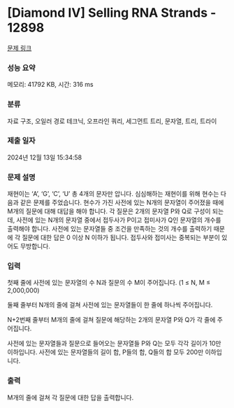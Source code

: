# [Diamond IV] Selling RNA Strands - 12898 

[문제 링크](https://www.acmicpc.net/problem/12898) 

### 성능 요약

메모리: 41792 KB, 시간: 316 ms

### 분류

자료 구조, 오일러 경로 테크닉, 오프라인 쿼리, 세그먼트 트리, 문자열, 트리, 트라이

### 제출 일자

2024년 12월 13일 15:34:58

### 문제 설명

<p>재현이는 ‘A’, ‘G’, ‘C’, ‘U’ 총 4개의 문자만 압니다. 심심해하는 재현이를 위해 현수는 다음과 같은 문제를 주었습니다. 현수가 가진 사전에 있는 N개의 문자열이 주어졌을 때에 M개의 질문에 대해 대답을 해야 합니다. 각 질문은 2개의 문자열 P와 Q로 구성이 되는데, 사전에 있는 N개의 문자열 중에서 접두사가 P이고 접미사가 Q인 문자열의 개수를 출력해야 합니다. 사전에 있는 문자열들 중 조건을 만족하는 것의 개수를 출력하기 때문에 각 질문에 대한 답은 0 이상 N 이하가 됩니다. 접두사와 접미사는 중복되는 부분이 있어도 무방합니다.</p>

### 입력 

 <p>첫째 줄에 사전에 있는 문자열의 수 N과 질문의 수 M이 주어집니다. (1 ≤ N, M ≤ 2,000,000)</p>

<p>둘째 줄부터 N개의 줄에 걸쳐 사전에 있는 문자열들이 한 줄에 하나씩 주어집니다.</p>

<p>N+2번째 줄부터 M개의 줄에 걸쳐 질문에 해당하는 2개의 문자열 P와 Q가 각 줄에 주어집니다.</p>

<p>사전에 있는 문자열들과 질문으로 들어오는 문자열들 P와 Q는 모두 각각 길이가 10만 이하입니다. 사전에 있는 문자열들의 길이 합, P들의 합, Q들의 합 모두 200만 이하입니다.</p>

### 출력 

 <p>M개의 줄에 걸쳐 각 질문에 대한 답을 출력합니다.</p>

